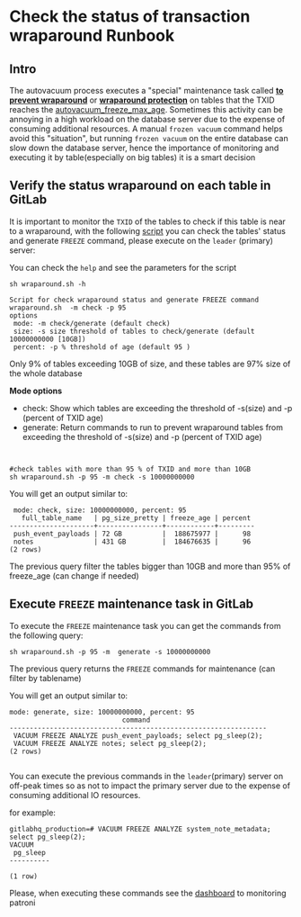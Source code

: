 # Check the status of transaction wraparound Runbook


## Intro
The autovacuum process executes a "special" maintenance task called **[to prevent wraparound](https://www.postgresql.org/docs/11/routine-vacuuming.html#VACUUM-FOR-WRAPAROUND)** or **[wraparound protection](https://www.postgresql.org/docs/11/routine-vacuuming.html#VACUUM-FOR-WRAPAROUND)** on tables that the TXID reaches the [autovacuum_freeze_max_age](https://postgresqlco.nf/en/doc/param/autovacuum_freeze_max_age/). Sometimes this activity can be annoying in a high workload on the database server due to the expense of consuming additional resources. A manual `frozen vacuum` command helps avoid this "situation", but running `frozen vacuum` on the entire database can slow down the database server, hence the importance of monitoring and executing it by table(especially on big tables) it is a smart decision


## Verify the status wraparound on each table in GitLab

It is important to monitor the `TXID` of the tables to check if this table is near to a wraparound, with the following [script](scripts/wraparound.sh) you can check the tables' status and generate `FREEZE` command, please execute on the `leader` (primary) server:

You can check the `help` and see the parameters for the script

```       
sh wraparound.sh -h

Script for check wraparound status and generate FREEZE command 
wraparound.sh  -m check -p 95
options
 mode: -m check/generate (default check)
 size: -s size threshold of tables to check/generate (default 10000000000 [10GB])
 percent: -p % threshold of age (default 95 )

```

Only 9% of tables exceeding 10GB of size, and these tables are 97% size of the whole database  

**Mode options**
* check: Show which tables are exceeding the threshold of -s(size) and -p (percent of TXID age)
* generate: Return commands to run to prevent wraparound tables from exceeding   the threshold of -s(size) and -p (percent of TXID age)
 
```


#check tables with more than 95 % of TXID and more than 10GB
sh wraparound.sh -p 95 -m check -s 10000000000
```

You will get an output similar to:
```
 mode: check, size: 10000000000, percent: 95
   full_table_name   | pg_size_pretty | freeze_age | percent 
---------------------+----------------+------------+---------
 push_event_payloads | 72 GB          |  188675977 |      98
 notes               | 431 GB         |  184676635 |      96
(2 rows)

```

The previous query filter the tables bigger than 10GB and more than 95% of freeze_age (can change if needed)

## Execute `FREEZE` maintenance task in  GitLab
To execute the `FREEZE` maintenance task you can get the commands from the following query:

```
sh wraparound.sh -p 95 -m  generate -s 10000000000
```

The previous query returns the `FREEZE` commands for maintenance (can filter by tablename)

You will get an output similar to:
```        
mode: generate, size: 10000000000, percent: 95
                            command                             
----------------------------------------------------------------
 VACUUM FREEZE ANALYZE push_event_payloads; select pg_sleep(2);
 VACUUM FREEZE ANALYZE notes; select pg_sleep(2);
(2 rows)


```

You can execute the previous commands in the `leader`(primary) server  on off-peak times so as not to impact the primary server due to the expense of consuming additional IO resources.

for example:
```
gitlabhq_production=# VACUUM FREEZE ANALYZE system_note_metadata; select pg_sleep(2);
VACUUM
 pg_sleep 
----------
 
(1 row)

```


Please, when executing these commands see the [dashboard](https://dashboards.gitlab.net/d/patroni-main/patroni-overview?orgId=1) to monitoring patroni

